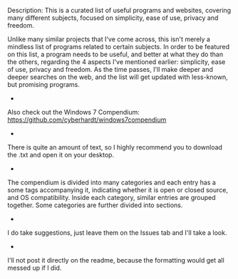 Description: This is a curated list of useful programs and websites, covering many different subjects, focused on simplicity, ease of use, privacy and freedom.

Unlike many similar projects that I've come across, this isn't merely a mindless list of programs related to certain subjects. In order to be featured on this list, a program needs to be useful, and better at what they do than the others, regarding the 4 aspects I've mentioned earlier: simplicity, ease of use, privacy and freedom. As the time passes, I'll make deeper and deeper searches on the web, and the list will get updated with less-known, but promising programs.

-

Also check out the Windows 7 Compendium: https://github.com/cyberhardt/windows7compendium

-

There is quite an amount of text, so I highly recommend you to download the .txt and open it on your desktop.

-

The compendium is divided into many categories and each entry has a some tags accompanying it, indicating whether it is open or closed source, and OS compatibility. Inside each category, similar entries are grouped together. Some categories are further divided into sections.

-

I do take suggestions, just leave them on the Issues tab and I'll take a look.

-

I'll not post it directly on the readme, because the formatting would get all messed up if I did.
